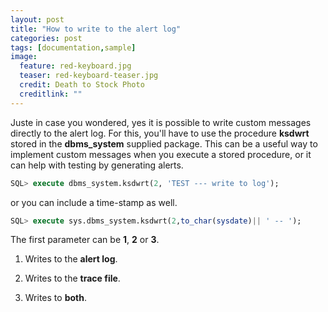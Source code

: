 ```yaml
---
layout: post
title: "How to write to the alert log"
categories: post
tags: [documentation,sample]
image:
  feature: red-keyboard.jpg
  teaser: red-keyboard-teaser.jpg
  credit: Death to Stock Photo
  creditlink: ""
---
```


Juste in case you wondered, yes it is possible to write custom messages directly to the alert log. For this, you'll have to use the procedure **ksdwrt** stored in the **dbms_system** supplied package.
This can be a useful way to implement custom messages when you execute a stored procedure, or it can help with testing by generating alerts.

``` SQL
SQL> execute dbms_system.ksdwrt(2, 'TEST --- write to log');
```

or you can include a time-stamp as well.

``` SQL
SQL> execute sys.dbms_system.ksdwrt(2,to_char(sysdate)|| ' -- ');
```

The first parameter can be **1**, **2** or **3**.

1. Writes to the **alert log**.

2. Writes to the **trace file**.

3. Writes to **both**.
